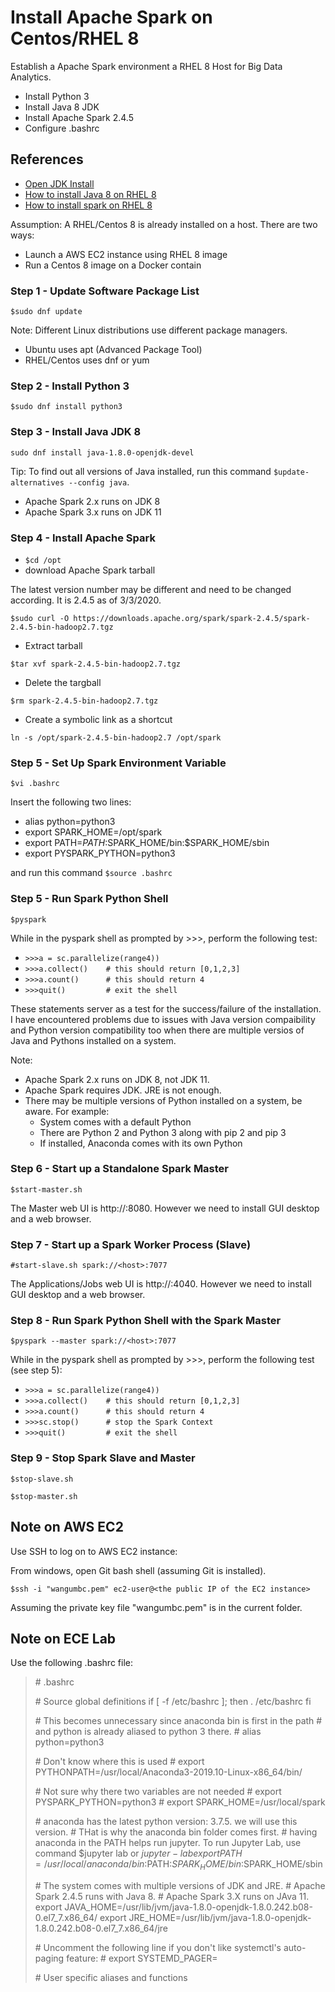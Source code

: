 # Install Apache Spark on Centos/RHEL 8 
Establish a Apache Spark environment a RHEL 8 Host for Big Data Analytics. 
- Install Python 3 
- Install Java 8 JDK
- Install Apache Spark 2.4.5
- Configure .bashrc
## References
- [Open JDK Install](https://openjdk.java.net/install/)
- [How to install Java 8 on RHEL 8](https://www.tecmint.com/install-java-on-rhel-8/)
- [How to install spark on RHEL 8](https://linuxconfig.org/how-to-install-spark-on-redhat-8)

Assumption: A RHEL/Centos 8 is already installed on a host. There are two ways:
- Launch a AWS EC2 instance using RHEL 8 image
- Run a Centos 8 image on a Docker contain  

### Step 1 - Update Software Package List
`$sudo dnf update`

Note: Different Linux distributions use different package managers. 
- Ubuntu uses apt (Advanced Package Tool)
- RHEL/Centos uses dnf or yum
### Step 2 - Install Python 3
`$sudo dnf install python3`
### Step 3 - Install Java JDK 8
`sudo dnf install java-1.8.0-openjdk-devel`

Tip: To find out all versions of Java installed, run this command `$update-alternatives --config java`. 
- Apache Spark 2.x runs on JDK 8 
- Apache Spark 3.x runs on JDK 11
### Step 4 - Install Apache Spark 
- `$cd /opt`
- download Apache Spark tarball 

The latest version number may be different and need to be changed according. It is 2.4.5 as of 3/3/2020. 

`$sudo curl -O https://downloads.apache.org/spark/spark-2.4.5/spark-2.4.5-bin-hadoop2.7.tgz`
- Extract tarball 

`$tar xvf spark-2.4.5-bin-hadoop2.7.tgz`

- Delete the targball 

`$rm spark-2.4.5-bin-hadoop2.7.tgz`

- Create a symbolic link as a shortcut 

`ln -s /opt/spark-2.4.5-bin-hadoop2.7 /opt/spark`

### Step 5 - Set Up Spark Environment Variable

`$vi .bashrc` 

Insert the following two lines:

- alias python=python3
- export SPARK_HOME=/opt/spark
- export PATH=$PATH:$SPARK_HOME/bin:$SPARK_HOME/sbin
- export PYSPARK_PYTHON=python3

and run this command `$source .bashrc`

### Step 5 - Run Spark Python Shell
`$pyspark`

While in the pyspark shell as prompted by >>>, perform the following test:

- `>>>a = sc.parallelize(range4))`
- `>>>a.collect()    # this should return [0,1,2,3]`
- `>>>a.count()      # this should return 4`
- `>>>quit()         # exit the shell`

These statements server as a test for the success/failure of the installation. I have encountered problems due to issues with Java version compaibility and Python version compatibility too when there are multiple versios of Java and Pythons installed on a system. 

Note:
- Apache Spark 2.x runs on JDK 8, not JDK 11. 
- Apache Spark requires JDK. JRE is not enough.
- There may be multiple versions of Python installed on a system, be aware. For example:
    - System comes with a default Python
    - There are Python 2 and Python 3 along with pip 2 and pip 3
    - If installed, Anaconda comes with its own Python
    
### Step 6 - Start up a Standalone Spark Master 

`$start-master.sh`

The Master web UI is http://<host>:8080. However we need to install GUI desktop and a web browser.
    
### Step 7 - Start up a Spark Worker Process (Slave)

`#start-slave.sh spark://<host>:7077`

The Applications/Jobs web UI is http://<host>:4040. However we need to install GUI desktop and a web browser.

### Step 8 - Run Spark Python Shell with the Spark Master

`$pyspark --master spark://<host>:7077`

While in the pyspark shell as prompted by >>>, perform the following test (see step 5):

- `>>>a = sc.parallelize(range4))`
- `>>>a.collect()    # this should return [0,1,2,3]`
- `>>>a.count()      # this should return 4`
- `>>>sc.stop()      # stop the Spark Context`
- `>>>quit()         # exit the shell`

### Step 9 - Stop Spark Slave and Master

`$stop-slave.sh`

`$stop-master.sh`

## Note on AWS EC2 
Use SSH to log on to AWS EC2 instance:

From windows, open Git bash shell (assuming Git is installed).

`$ssh -i "wangumbc.pem" ec2-user@<the public IP of the EC2 instance>`

Assuming the private key file "wangumbc.pem" is in the current folder.
## Note on ECE Lab
Use the following .bashrc file:
> \# .bashrc
>
> \# Source global definitions
> if [ -f /etc/bashrc ]; then
>        . /etc/bashrc
> fi
>
> \# This becomes unnecessary since anaconda bin is first in the path 
> \# and python is already aliased to python 3 there.
> \# alias python=python3 
>
> \# Don't know where this is used
> \# export PYTHONPATH=/usr/local/Anaconda3-2019.10-Linux-x86_64/bin/  
>
> \# Not sure why there two variables are not needed
> \# export PYSPARK_PYTHON=python3
> \# export SPARK_HOME=/usr/local/spark
>
> \# anaconda has the latest python version: 3.7.5. we will use this version. 
> \# THat is why the anaconda bin folder comes first. 
> \# having anaconda in the PATH helps run jupyter. To run Jupyter Lab, use command $jupyter lab or $jupyter-lab
> export PATH=/usr/local/anaconda/bin:$PATH:$SPARK_HOME/bin:$SPARK_HOME/sbin
>
> \# The system comes with multiple versions of JDK and JRE. 
> \# Apache Spark 2.4.5 runs with Java 8. 
> \# Apache Spark 3.X runs on JAva 11.
> export JAVA_HOME=/usr/lib/jvm/java-1.8.0-openjdk-1.8.0.242.b08-0.el7_7.x86_64/
> export JRE_HOME=/usr/lib/jvm/java-1.8.0-openjdk-1.8.0.242.b08-0.el7_7.x86_64/jre
>
> \# Uncomment the following line if you don't like systemctl's auto-paging feature:
> \# export SYSTEMD_PAGER=
>
> \# User specific aliases and functions
                                     
